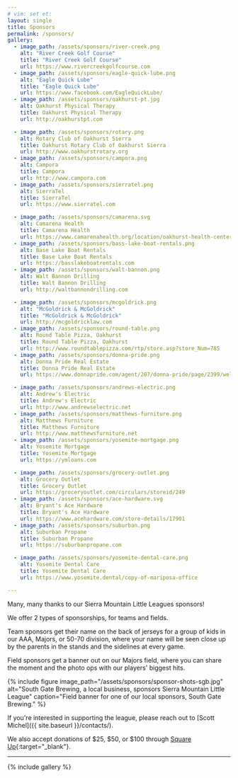 ```yaml
---
# vim: set et:
layout: single
title: Sponsors
permalink: /sponsors/
gallery:
  - image_path: /assets/sponsors/river-creek.png
    alt: "River Creek Golf Course"
    title: "River Creek Golf Course"
    url: https://www.rivercreekgolfcourse.com
  - image_path: /assets/sponsors/eagle-quick-lube.png
    alt: "Eagle Quick Lube"
    title: "Eagle Quick Lube"
    url: https://www.facebook.com/EagleQuickLube/
  - image_path: /assets/sponsors/oakhurst-pt.jpg
    alt: Oakhurst Physical Therapy
    title: Oakhurst Physical Therapy
    url: http://oakhurstpt.com

  - image_path: /assets/sponsors/rotary.png
    alt: Rotary Club of Oakhurst Sierra
    title: Oakhurst Rotary Club of Oakhurst Sierra
    url: http://www.oakhurstrotary.org
  - image_path: /assets/sponsors/campora.png
    alt: Campora
    title: Campora
    url: http://www.campora.com
  - image_path: /assets/sponsors/sierratel.png
    alt: SierraTel
    title: SierraTel
    url: https://www.sierratel.com

  - image_path: /assets/sponsors/camarena.svg
    alt: Camarena Health
    title: Camarena Health
    url: https://www.camarenahealth.org/location/oakhurst-health-center/
  - image_path: /assets/sponsors/bass-lake-boat-rentals.png
    alt: Base Lake Boat Rentals
    title: Base Lake Boat Rentals
    url: https://basslakeboatrentals.com
  - image_path: /assets/sponsors/walt-bannon.png
    alt: Walt Bannon Drilling
    title: Walt Bannon Drilling
    url: http://waltbannondrilling.com

  - image_path: /assets/sponsors/mcgoldrick.png
    alt: "McGoldrick & McGoldrick"
    title: "McGoldrick & McGoldrick"
    url: http://mcgoldricklaw.com
  - image_path: /assets/sponsors/round-table.png
    alt: Round Table Pizza, Oakhurst
    title: Round Table Pizza, Oakhurst
    url: http://www.roundtablepizza.com/rtp/store.asp?store_Num=785
  - image_path: /assets/sponsors/donna-pride.png
    alt: Donna Pride Real Estate
    title: Donna Pride Real Estate
    url: https://www.donnapride.com/agent/207/donna-pride/page/2399/welcome

  - image_path: /assets/sponsors/andrews-electric.png
    alt: Andrew's Electric
    title: Andrew's Electric
    url: http://www.andrewselectric.net
  - image_path: /assets/sponsors/matthews-furniture.png
    alt: Matthews Furniture
    title: Matthews Furniture
    url: http://www.matthewsfurniture.net
  - image_path: /assets/sponsors/yosemite-mortgage.png
    alt: Yosemite Mortgage
    title: Yosemite Mortgage
    url: https://ymloans.com

  - image_path: /assets/sponsors/grocery-outlet.png
    alt: Grocery Outlet
    title: Grocery Outlet
    url: https://groceryoutlet.com/circulars/storeid/249
  - image_path: /assets/sponsors/ace-hardware.svg
    alt: Bryant's Ace Hardware
    title: Bryant's Ace Hardware
    url: https://www.acehardware.com/store-details/17901
  - image_path: /assets/sponsors/suburban.png
    alt: Suburban Propane
    title: Suburban Propane
    url: https://suburbanpropane.com

  - image_path: /assets/sponsors/yosemite-dental-care.png
    alt: Yosemite Dental Care
    title: Yosemite Dental Care
    url: https://www.yosemite.dental/copy-of-mariposa-office

---
```


Many, many thanks to our Sierra Mountain Little Leagues sponsors!

We offer 2 types of sponsorships, for teams and fields.

Team sponsors get their name on the back of jerseys for a group
of kids in our AAA, Majors, or 50-70 division, where your name
will be seen close up by the parents in the stands and the sidelines
at every game.

Field sponsors get a banner out on our Majors field, where you can
share the moment and the photo ops with our players' biggest hits.

{% include figure image_path="/assets/sponsors/sponsor-shots-sgb.jpg"
   alt="South Gate Brewing, a local business, sponsors Sierra Mountain Little League"
   caption="Field banner for one of our local sponsors, South Gate Brewing."
%}

If you're interested in supporting the league, please reach out to
[Scott Michel]({{ site.baseurl }}/contacts/).

We also accept donations of $25, $50, or $100 through [Square
Up](https://squareup.com/store/sierra-mountain-little-league){:target="_blank"}.

----

<div class="gallery full">
{% include gallery %}
</div>
